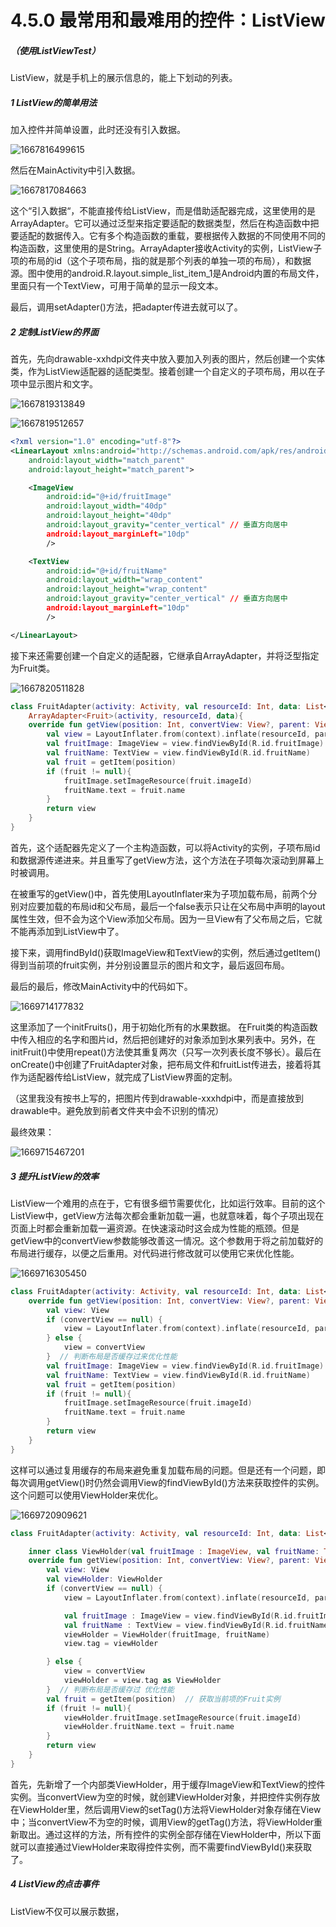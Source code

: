 # 4.5.0 最常用和最难用的控件：ListView

##### （使用ListViewTest）

ListView，就是手机上的展示信息的，能上下划动的列表。

##### 1 ListView的简单用法

加入控件并简单设置，此时还没有引入数据。

![1667816499615](image/4.5.0最常用和最难用的控件：ListView/1667816499615.png)

然后在MainActivity中引入数据。

![1667817084663](image/4.5.0最常用和最难用的控件：ListView/1667817084663.png)

这个“引入数据“，不能直接传给ListView，而是借助适配器完成，这里使用的是ArrayAdapter。它可以通过泛型来指定要适配的数据类型，然后在构造函数中把要适配的数据传入。它有多个构造函数的重载，要根据传入数据的不同使用不同的构造函数，这里使用的是String。ArrayAdapter接收Activity的实例，ListView子项的布局的id（这个子项布局，指的就是那个列表的单独一项的布局），和数据源。图中使用的android.R.layout.simple_list_item_1是Android内置的布局文件，里面只有一个TextView，可用于简单的显示一段文本。

最后，调用setAdapter()方法，把adapter传进去就可以了。

##### 2 定制ListView的界面

首先，先向drawable-xxhdpi文件夹中放入要加入列表的图片，然后创建一个实体类，作为ListView适配器的适配类型。接着创建一个自定义的子项布局，用以在子项中显示图片和文字。

![1667819313849](image/4.5.0最常用和最难用的控件：ListView/1667819313849.png)

![1667819512657](image/4.5.0最常用和最难用的控件：ListView/1667819512657.png)

```xml
<?xml version="1.0" encoding="utf-8"?>
<LinearLayout xmlns:android="http://schemas.android.com/apk/res/android"
    android:layout_width="match_parent"
    android:layout_height="match_parent">

    <ImageView
        android:id="@+id/fruitImage"
        android:layout_width="40dp"
        android:layout_height="40dp"
        android:layout_gravity="center_vertical" // 垂直方向居中
        android:layout_marginLeft="10dp"
        />

    <TextView
        android:id="@+id/fruitName"
        android:layout_width="wrap_content"
        android:layout_height="wrap_content"
        android:layout_gravity="center_vertical" // 垂直方向居中
        android:layout_marginLeft="10dp"
        />

</LinearLayout>
```

接下来还需要创建一个自定义的适配器，它继承自ArrayAdapter，并将泛型指定为Fruit类。

![1667820511828](image/4.5.0最常用和最难用的控件：ListView/1667820511828.png)

```kotlin
class FruitAdapter(activity: Activity, val resourceId: Int, data: List<Fruit>): 
    ArrayAdapter<Fruit>(activity, resourceId, data){
    override fun getView(position: Int, convertView: View?, parent: ViewGroup): View {
        val view = LayoutInflater.from(context).inflate(resourceId, parent, false)
        val fruitImage: ImageView = view.findViewById(R.id.fruitImage)
        val fruitName: TextView = view.findViewById(R.id.fruitName)
        val fruit = getItem(position)
        if (fruit != null){
            fruitImage.setImageResource(fruit.imageId)
            fruitName.text = fruit.name
        }
        return view
    }
}
```

首先，这个适配器先定义了一个主构造函数，可以将Activity的实例，子项布局id和数据源传递进来。并且重写了getView方法，这个方法在子项每次滚动到屏幕上时被调用。

在被重写的getView()中，首先使用LayoutInflater来为子项加载布局，前两个分别对应要加载的布局id和父布局，最后一个false表示只让在父布局中声明的layout属性生效，但不会为这个View添加父布局。因为一旦View有了父布局之后，它就不能再添加到ListView中了。

接下来，调用findById()获取ImageView和TextView的实例，然后通过getItem()得到当前项的fruit实例，并分别设置显示的图片和文字，最后返回布局。

最后的最后，修改MainActivity中的代码如下。

![1669714177832](image/4.5.0最常用和最难用的控件：ListView/1669714177832.png)

这里添加了一个initFruits()，用于初始化所有的水果数据。	在Fruit类的构造函数中传入相应的名字和图片id，然后把创建好的对象添加到水果列表中。另外，在initFruit()中使用repeat()方法使其重复两次（只写一次列表长度不够长）。最后在onCreate()中创建了FruitAdapter对象，把布局文件和fruitList传进去，接着将其作为适配器传给ListView，就完成了ListView界面的定制。

（这里我没有按书上写的，把图片传到drawable-xxxhdpi中，而是直接放到drawable中。避免放到前者文件夹中会不识别的情况）

最终效果：

![1669715467201](image/4.5.0最常用和最难用的控件：ListView/1669715467201.png)

##### 3 提升ListView的效率

ListView一个难用的点在于，它有很多细节需要优化，比如运行效率。目前的这个ListView中，getView方法每次都会重新加载一遍，也就意味着，每个子项出现在页面上时都会重新加载一遍资源。在快速滚动时这会成为性能的瓶颈。但是getView中的convertView参数能够改善这一情况。这个参数用于将之前加载好的布局进行缓存，以便之后重用。对代码进行修改就可以使用它来优化性能。

![1669716305450](image/4.5.0最常用和最难用的控件：ListView/1669716305450.png)

```kotlin
class FruitAdapter(activity: Activity, val resourceId: Int, data: List<Fruit>): ArrayAdapter<Fruit>(activity, resourceId, data){
    override fun getView(position: Int, convertView: View?, parent: ViewGroup): View {
        val view: View
        if (convertView == null) {
            view = LayoutInflater.from(context).inflate(resourceId, parent, false)
        } else {
            view = convertView
        }  // 判断布局是否缓存过来优化性能
        val fruitImage: ImageView = view.findViewById(R.id.fruitImage)
        val fruitName: TextView = view.findViewById(R.id.fruitName)
        val fruit = getItem(position)
        if (fruit != null){
            fruitImage.setImageResource(fruit.imageId)
            fruitName.text = fruit.name
        }
        return view
    }
}
```

这样可以通过复用缓存的布局来避免重复加载布局的问题。但是还有一个问题，即每次调用getView()时仍然会调用View的findViewById()方法来获取控件的实例。这个问题可以使用ViewHolder来优化。

![1669720909621](image/4.5.0最常用和最难用的控件：ListView/1669720909621.png)

```kotlin
class FruitAdapter(activity: Activity, val resourceId: Int, data: List<Fruit>): ArrayAdapter<Fruit>(activity, resourceId, data){

    inner class ViewHolder(val fruitImage : ImageView, val fruitName: TextView)
    override fun getView(position: Int, convertView: View?, parent: ViewGroup): View {
        val view: View
        val viewHolder: ViewHolder
        if (convertView == null) {
            view = LayoutInflater.from(context).inflate(resourceId, parent, false)

            val fruitImage : ImageView = view.findViewById(R.id.fruitImage)
            val fruitName : TextView = view.findViewById(R.id.fruitName)
            viewHolder = ViewHolder(fruitImage, fruitName)
            view.tag = viewHolder

        } else {
            view = convertView
            viewHolder = view.tag as ViewHolder
        }  // 判断布局是否缓存过 优化性能
        val fruit = getItem(position)  // 获取当前项的Fruit实例
        if (fruit != null){
            viewHolder.fruitImage.setImageResource(fruit.imageId)
            viewHolder.fruitName.text = fruit.name
        }
        return view
    }
}
```

首先，先新增了一个内部类ViewHolder，用于缓存ImageView和TextView的控件实例。当convertView为空的时候，就创建ViewHolder对象，并把控件实例存放在ViewHolder里，然后调用View的setTag()方法将ViewHolder对象存储在View中；当convertView不为空的时候，调用View的getTag()方法，将ViewHolder重新取出。通过这样的方法，所有控件的实例全部存储在ViewHolder中，所以下面就可以直接通过ViewHolder来取得控件实例，而不需要findViewById()来获取了。

##### 4 ListView的点击事件

ListView不仅可以展示数据，
